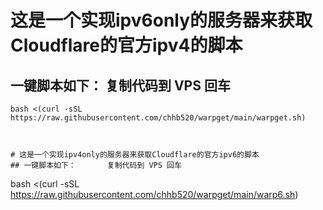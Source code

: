 
# 这是一个实现ipv6only的服务器来获取Cloudflare的官方ipv4的脚本
## 一键脚本如下：       复制代码到 VPS 回车
```
bash <(curl -sSL https://raw.githubusercontent.com/chhb520/warpget/main/warpget.sh)



# 这是一个实现ipv4only的服务器来获取Cloudflare的官方ipv6的脚本
## 一键脚本如下：       复制代码到 VPS 回车
```
bash <(curl -sSL https://raw.githubusercontent.com/chhb520/warpget/main/warp6.sh)

